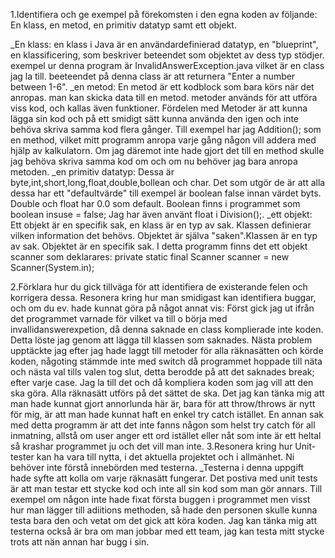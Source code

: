 1.Identifiera och ge exempel på förekomsten i den egna koden av följande: En klass, en metod, en primitiv datatyp samt ett objekt.

_En klass: en klass i Java är en användardefinierad datatyp, en "blueprint", en klassificering, som beskriver beteendet som objektet av dess typ stödjer.
 exempel ur denna program är InvalidAnswerException.java vilket är en class jag la till. beeteendet på denna class är att returnera "Enter a number between 1-6".
_en metod: En metod är ett kodblock som bara körs när det anropas.
man kan skicka data  till en metod. metoder används för att utföra viss kod, och  kallas även funktioner. Fördelen med Metoder är att kunna lägga sin kod och på ett smidigt sätt kunna använda den igen och inte behöva skriva samma kod flera gånger.
Till exempel har jag Addition(); som en method, vilket mitt programm anropa varje gång någon vill addera med hjälp av kalkulatorn. 
Om jag däremot inte hade gjort det till en method skulle jag behöva skriva samma kod om och om nu behöver jag bara anropa metoden. 
_en primitiv datatyp: Dessa är byte,int,short,long,float,double,bollean och char. Det som utgör de är att alla dessa har ett "defaultvärde" till exempel är boolean false innan värdet byts. Double och float har 0.0 som default. Boolean finns i programmet som boolean insuse = false; Jag har även använt float i Division();. 
_ett objekt: Ett objekt är en specifik sak, en klass är en typ av sak. Klassen definierar vilken information det behövs. Objektet är själva "saken".Klassen är en typ av sak. Objektet är en specifik sak.
I detta programm finns det ett objekt scanner som deklarares: private static final Scanner scanner = new Scanner(System.in);





2.Förklara hur du gick tillväga för att identifiera de existerande felen och korrigera dessa. Resonera kring hur man smidigast kan identifiera buggar, och om du ev. hade kunnat göra på något annat vis:
Först gick jag ut ifrån det programmet varnade för vilket va till o börja med invallidanswerexpetion, då denna saknade en class komplierade inte koden. 
Detta löste jag genom att lägga till klassen som saknades. Nästa problem upptäckte jag efter jag hade laggt till metoder för alla räknasätten och körde koden, 
någoting stämmde inte med switch då programmet hoppade till näta och nästa val tills valen tog slut, detta berodde på att det saknades break; efter varje case. 
Jag la till det och då kompliera koden som jag vill att den ska göra. Alla räknasätt utförs på det sättet de ska. Det jag kan tänka mig att man hade kunnat gjort annorlunda här är, 
bara för att throw/throws är nytt för mig, är att man hade kunnat haft en enkel try catch istället. 
En annan sak med detta programm är att det inte fanns någon som helst try catch för all inmatning, allstå om user anger ett ord istället eller nåt som inte är ett heltal så krashar programmet ju och det vill man inte. 
3.Resonera kring hur Unit-tester kan ha vara till nytta, i det aktuella projektet och i allmänhet. Ni behöver inte förstå innebörden med testerna.
_Testerna i denna uppgift hade syfte att kolla om varje räknasätt fungerar. Det postiva med unit tests är att man testar ett stycke kod och inte all sin kod som man gör annars. 
Till exempel om någon inte hade fixat första buggen i programmet men visst hur man lägger till adiitions methoden, så hade den personen skulle kunna testa bara den och vetat om det gick att köra koden. 
Jag kan tänka mig att testerna också är bra om man jobbar med ett team, jag kan testa mitt stycke trots att nän annan har bugg i sin. 